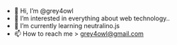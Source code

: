 - 👋 Hi, I’m @grey4owl
- 👀 I’m interested in everything about web technology..
- 🌱 I’m currently learning neutralino.js
- 📫 How to reach me > grey4owl@gmail.com

<!---
grey4owl/grey4owl is a ✨ special ✨ repository because its `README.md` (this file) appears on your GitHub profile.
You can click the Preview link to take a look at your changes.
--->
